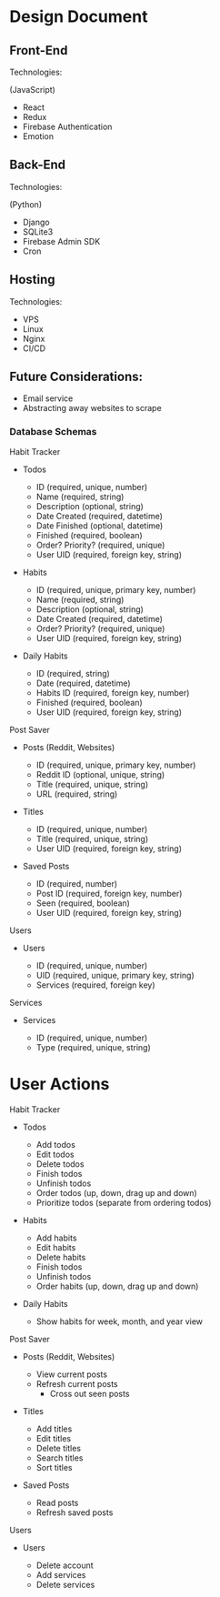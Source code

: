# Design Document

## Front-End

Technologies:

(JavaScript)

- React
- Redux
- Firebase Authentication
- Emotion

## Back-End

Technologies:

(Python)

- Django
- SQLite3
- Firebase Admin SDK
- Cron

## Hosting

Technologies:

- VPS
- Linux
- Nginx
- CI/CD

## Future Considerations:

- Email service
- Abstracting away websites to scrape

### Database Schemas

Habit Tracker

- Todos

  - ID (required, unique, number)
  - Name (required, string)
  - Description (optional, string)
  - Date Created (required, datetime)
  - Date Finished (optional, datetime)
  - Finished (required, boolean)
  - Order? Priority? (required, unique)
  - User UID (required, foreign key, string)

- Habits

  - ID (required, unique, primary key, number)
  - Name (required, string)
  - Description (optional, string)
  - Date Created (required, datetime)
  - Order? Priority? (required, unique)
  - User UID (required, foreign key, string)

- Daily Habits

  - ID (required, string)
  - Date (required, datetime)
  - Habits ID (required, foreign key, number)
  - Finished (required, boolean)
  - User UID (required, foreign key, string)

Post Saver

- Posts (Reddit, Websites)

  - ID (required, unique, primary key, number)
  - Reddit ID (optional, unique, string)
  - Title (required, unique, string)
  - URL (required, string)

- Titles

  - ID (required, unique, number)
  - Title (required, unique, string)
  - User UID (required, foreign key, string)

- Saved Posts

  - ID (required, number)
  - Post ID (required, foreign key, number)
  - Seen (required, boolean)
  - User UID (required, foreign key, string)

Users

- Users

  - ID (required, unique, number)
  - UID (required, unique, primary key, string)
  - Services (required, foreign key)

Services

- Services

  - ID (required, unique, number)
  - Type (required, unique, string)

# User Actions

Habit Tracker

- Todos

  - Add todos
  - Edit todos
  - Delete todos
  - Finish todos
  - Unfinish todos
  - Order todos (up, down, drag up and down)
  - Prioritize todos (separate from ordering todos)

- Habits

  - Add habits
  - Edit habits
  - Delete habits
  - Finish todos
  - Unfinish todos
  - Order habits (up, down, drag up and down)

- Daily Habits

  - Show habits for week, month, and year view

Post Saver

- Posts (Reddit, Websites)

  - View current posts
  - Refresh current posts
    - Cross out seen posts

- Titles

  - Add titles
  - Edit titles
  - Delete titles
  - Search titles
  - Sort titles

- Saved Posts

  - Read posts
  - Refresh saved posts

Users

- Users

  - Delete account
  - Add services
  - Delete services
